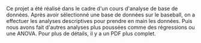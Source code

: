 Ce projet a été réalisé dans le cadre d'un cours d'analyse de base de données.
Après avoir sélectionné une base de données sur le baseball, on a effectuer les analyses descriptives pour prendre en main les données. Puis nous avons fait d'autres analyses plus poussées comme des régressions ou une ANOVA.
Pour plus de détails, il y a un PDF plus complet.
